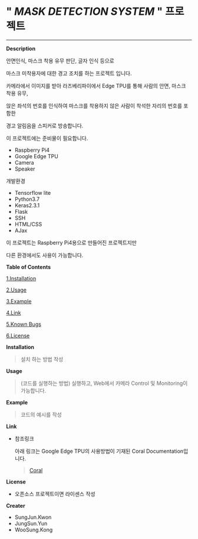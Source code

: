 # " _**MASK DETECTION SYSTEM**_ " 프로젝트

--------------------------------------



**Description** 

안면인식, 마스크 착용 유무 판단, 글자 인식 등으로

마스크 미착용자에 대한 경고 조치를 하는 프로젝트 입니다.

카메라에서 이미지를 받아 라즈베리파이에서 Edge TPU를 통해 사람의 안면, 마스크 착용 유무,

앉은 좌석의 번호를 인식하여 마스크를 착용하지 않은 사람이 착석한 자리의 번호를 포함한

경고 알림음을 스피커로 방송합니다.



이 프로젝트에는 준비물이 필요합니다.

* Raspberry Pi4
* Google Edge TPU
* Camera
* Speaker

개발환경

* Tensorflow lite
* Python3.7
* Keras2.3.1
* Flask
* SSH
* HTML/CSS
* AJax

이 프로젝트는 Raspberry Pi4용으로  만들어진 프로젝트지만

다른 환경에서도 사용이 가능합니다.



**Table of Contents**

[1.Installation](#installation)

[2.Usage](#usage)

[3.Example](#example)

[4.Link](#link)

[5.Known Bugs](#known-Bugs)

[6.License](#license)



**Installation**

> 설치 하는 방법 작성 



**Usage**

> (코드를 실행하는 방법) 실행하고, Web에서 카메라 Control 및 Monitoring이 가능합니다.



**Example**

> 코드의 예시를 작성



**Link**

* 참조링크

  아래 링크는 Google Edge TPU의 사용방법이 기재된 Coral Documentation입니다.

  > [Coral](#https://coral.ai/docs/)



**License**

* 오픈소스 프로젝트이면 라이센스 작성



**Creater**

* SungJun.Kwon
* JungSun.Yun
* WooSung.Kong